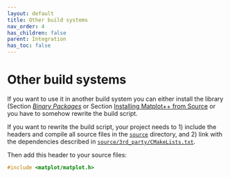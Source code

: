 ```yaml
---
layout: default
title: Other build systems
nav_order: 4
has_children: false
parent: Integration
has_toc: false
---
```

# Other build systems

If you want to use it in another build system you can either install the library (Section [*Binary Packages*]() or Section [Installing Matplot++ from Source](#installing-matplot-from-source) or you have to somehow rewrite the build script.

If you want to rewrite the build script, your project needs to 1) include the headers and compile all source files in the [`source`](https://github.com/alandefreitas/matplotplusplus/blob/master/source) directory, and 2) link with the dependencies described in [`source/3rd_party/CMakeLists.txt`](https://github.com/alandefreitas/matplotplusplus/blob/master/source/3rd_party/CMakeLists.txt).

Then add this header to your source files:

```cpp
#include <matplot/matplot.h>
```   





<!-- Generated with mdsplit: https://github.com/alandefreitas/mdsplit -->

